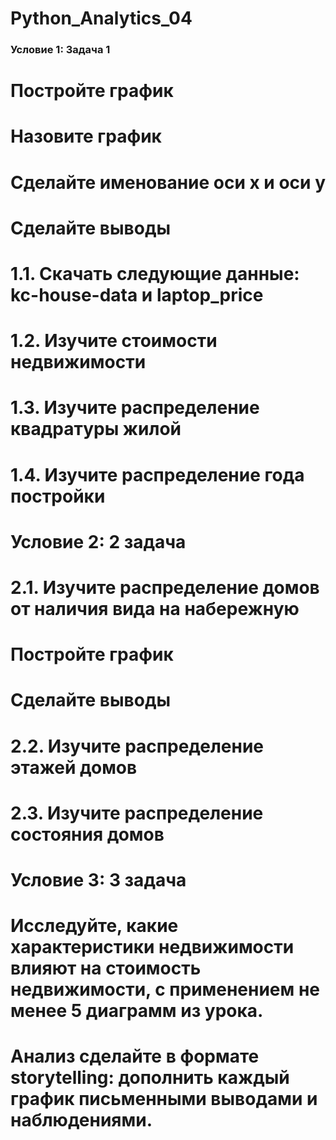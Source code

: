 # Python_Analytics_04
### Условие 1: Задача 1
# Постройте график
# Назовите график
# Сделайте именование оси x и оси y
# Сделайте выводы

# 1.1. Скачать следующие данные: kc-house-data и laptop_price
# 1.2. Изучите стоимости недвижимости
# 1.3. Изучите распределение квадратуры жилой
# 1.4. Изучите распределение года постройки

# Условие 2: 2 задача
# 2.1. Изучите распределение домов от наличия вида на набережную
# Постройте график
# Сделайте выводы
# 2.2. Изучите распределение этажей домов
# 2.3. Изучите распределение состояния домов

# Условие 3: 3 задача
# Исследуйте, какие характеристики недвижимости влияют на стоимость недвижимости, с применением не менее 5 диаграмм из урока.
# Анализ сделайте в формате storytelling: дополнить каждый график письменными выводами и наблюдениями.
